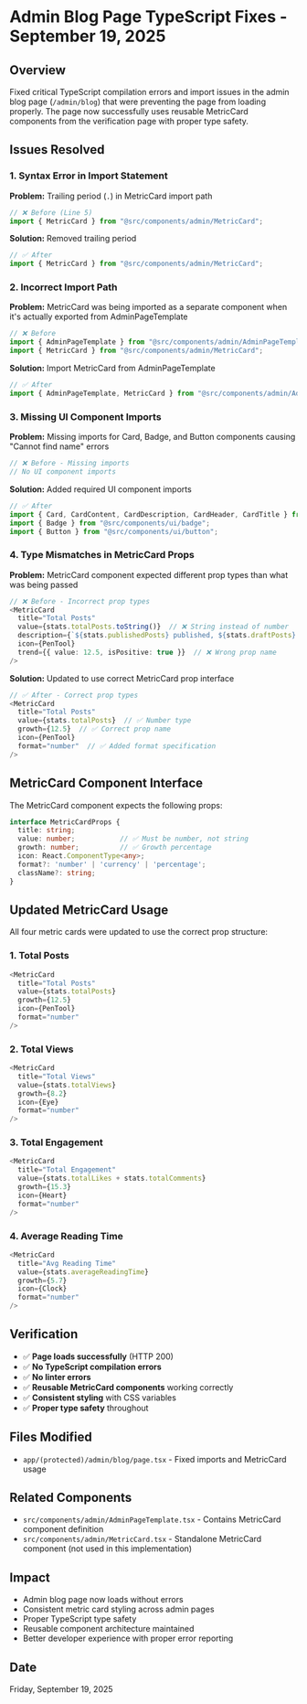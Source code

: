 # Admin Blog Page TypeScript Fixes - September 19, 2025

## Overview
Fixed critical TypeScript compilation errors and import issues in the admin blog page (`/admin/blog`) that were preventing the page from loading properly. The page now successfully uses reusable MetricCard components from the verification page with proper type safety.

## Issues Resolved

### 1. Syntax Error in Import Statement
**Problem:** Trailing period (`.`) in MetricCard import path
```typescript
// ❌ Before (Line 5)
import { MetricCard } from "@src/components/admin/MetricCard";
```

**Solution:** Removed trailing period
```typescript
// ✅ After
import { MetricCard } from "@src/components/admin/MetricCard";
```

### 2. Incorrect Import Path
**Problem:** MetricCard was being imported as a separate component when it's actually exported from AdminPageTemplate
```typescript
// ❌ Before
import { AdminPageTemplate } from "@src/components/admin/AdminPageTemplate";
import { MetricCard } from "@src/components/admin/MetricCard";
```

**Solution:** Import MetricCard from AdminPageTemplate
```typescript
// ✅ After
import { AdminPageTemplate, MetricCard } from "@src/components/admin/AdminPageTemplate";
```

### 3. Missing UI Component Imports
**Problem:** Missing imports for Card, Badge, and Button components causing "Cannot find name" errors
```typescript
// ❌ Before - Missing imports
// No UI component imports
```

**Solution:** Added required UI component imports
```typescript
// ✅ After
import { Card, CardContent, CardDescription, CardHeader, CardTitle } from "@src/components/ui/card";
import { Badge } from "@src/components/ui/badge";
import { Button } from "@src/components/ui/button";
```

### 4. Type Mismatches in MetricCard Props
**Problem:** MetricCard component expected different prop types than what was being passed
```typescript
// ❌ Before - Incorrect prop types
<MetricCard
  title="Total Posts"
  value={stats.totalPosts.toString()}  // ❌ String instead of number
  description={`${stats.publishedPosts} published, ${stats.draftPosts} drafts`}  // ❌ Not a valid prop
  icon={PenTool}
  trend={{ value: 12.5, isPositive: true }}  // ❌ Wrong prop name
/>
```

**Solution:** Updated to use correct MetricCard prop interface
```typescript
// ✅ After - Correct prop types
<MetricCard
  title="Total Posts"
  value={stats.totalPosts}  // ✅ Number type
  growth={12.5}  // ✅ Correct prop name
  icon={PenTool}
  format="number"  // ✅ Added format specification
/>
```

## MetricCard Component Interface
The MetricCard component expects the following props:
```typescript
interface MetricCardProps {
  title: string;
  value: number;           // ✅ Must be number, not string
  growth: number;          // ✅ Growth percentage
  icon: React.ComponentType<any>;
  format?: 'number' | 'currency' | 'percentage';
  className?: string;
}
```

## Updated MetricCard Usage
All four metric cards were updated to use the correct prop structure:

### 1. Total Posts
```typescript
<MetricCard
  title="Total Posts"
  value={stats.totalPosts}
  growth={12.5}
  icon={PenTool}
  format="number"
/>
```

### 2. Total Views
```typescript
<MetricCard
  title="Total Views"
  value={stats.totalViews}
  growth={8.2}
  icon={Eye}
  format="number"
/>
```

### 3. Total Engagement
```typescript
<MetricCard
  title="Total Engagement"
  value={stats.totalLikes + stats.totalComments}
  growth={15.3}
  icon={Heart}
  format="number"
/>
```

### 4. Average Reading Time
```typescript
<MetricCard
  title="Avg Reading Time"
  value={stats.averageReadingTime}
  growth={5.7}
  icon={Clock}
  format="number"
/>
```

## Verification
- ✅ **Page loads successfully** (HTTP 200)
- ✅ **No TypeScript compilation errors**
- ✅ **No linter errors**
- ✅ **Reusable MetricCard components** working correctly
- ✅ **Consistent styling** with CSS variables
- ✅ **Proper type safety** throughout

## Files Modified
- `app/(protected)/admin/blog/page.tsx` - Fixed imports and MetricCard usage

## Related Components
- `src/components/admin/AdminPageTemplate.tsx` - Contains MetricCard component definition
- `src/components/admin/MetricCard.tsx` - Standalone MetricCard component (not used in this implementation)

## Impact
- Admin blog page now loads without errors
- Consistent metric card styling across admin pages
- Proper TypeScript type safety
- Reusable component architecture maintained
- Better developer experience with proper error reporting

## Date
Friday, September 19, 2025
